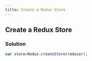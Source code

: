 ```yaml
---
title: Create a Redux Store
---
```

## Create a Redux Store

### Solution

````javascript
var store=Redux.createStore(reducer);
````
